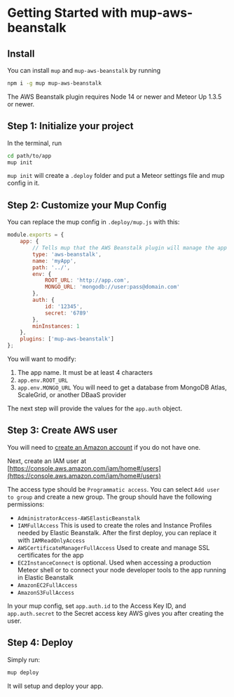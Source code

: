 # Getting Started with mup-aws-beanstalk

## Install

You can install `mup` and `mup-aws-beanstalk` by running

```bash
npm i -g mup mup-aws-beanstalk
```

The AWS Beanstalk plugin requires Node 14 or newer and Meteor Up 1.3.5 or newer.

## Step 1: Initialize your project

In the terminal, run

```bash
cd path/to/app
mup init
```

`mup init` will create a `.deploy` folder and put a Meteor settings file and mup config in it.

## Step 2: Customize your Mup Config

You can replace the mup config in `.deploy/mup.js` with this:

```js
module.exports = {
    app: {
        // Tells mup that the AWS Beanstalk plugin will manage the app
        type: 'aws-beanstalk',
        name: 'myApp',
        path: '../',
        env: {
            ROOT_URL: 'http://app.com',
            MONGO_URL: 'mongodb://user:pass@domain.com'
        },
        auth: {
            id: '12345',
            secret: '6789'
        },
        minInstances: 1
    },
    plugins: ['mup-aws-beanstalk']
};
```

You will want to modify:

1) The app name. It must be at least 4 characters
2) `app.env.ROOT_URL`
3) `app.env.MONGO_URL` You will need to get a database from MongoDB Atlas, ScaleGrid, or another DBaaS provider

The next step will provide the values for the `app.auth` object.

## Step 3: Create AWS user

You will need to [create an Amazon account](https://portal.aws.amazon.com/billing/signup#/start) if you do not have one.

Next, create an IAM user at [https://console.aws.amazon.com/iam/home#/users](https://console.aws.amazon.com/iam/home#/users)

The access type should be `Programmatic access`.
You can select `Add user to group` and create a new group. The group should have the following permissions:

- `AdministratorAccess-AWSElasticBeanstalk`
- `IAMFullAccess` This is used to create the roles and Instance Profiles needed by Elastic Beanstalk. After the first deploy, you can replace it with `IAMReadOnlyAccess`
- `AWSCertificateManagerFullAccess` Used to create and manage SSL certificates for the app
- `EC2InstanceConnect` is optional. Used when accessing a production Meteor shell or to connect your node developer tools to the app running in Elastic Beanstalk
- `AmazonEC2FullAccess`
- `AmazonS3FullAccess`

In your mup config, set `app.auth.id` to the Access Key ID, and `app.auth.secret` to the Secret access key AWS gives you after creating the user.

## Step 4: Deploy

Simply run:

```bash
mup deploy
```

It will setup and deploy your app.
